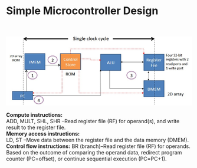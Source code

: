 # Simple Microcontroller Design
\
\
<img src='design_SC.jpg' width = 1000>


**Compute instructions:** 
\
ADD, MULT, SHL, SHR –Read register file (RF) for operand(s), and write result to the register file.
\
**Memory access instructions:** 
\
LD, ST –Move data between the register file and the data memory (DMEM).
\
**Control flow instructions:** 
BR (branch)–Read register file (RF) for operands. Based on the outcome of comparing the operand data, redirect program counter (PC=offset), or continue sequential execution (PC=PC+1).
